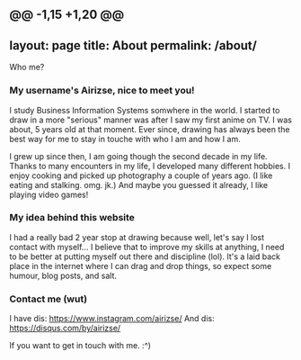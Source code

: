 @@ -1,15 +1,20 @@
---
layout: page
title: About
permalink: /about/
---

Who me?

### My username's Airizse, nice to meet you!

I study Business Information Systems somwhere in the world.
I started to draw in a more "serious" manner was after I saw my first anime on TV. I was about, 5 years old at that moment. Ever since, drawing has always been the best way for me to stay in touche with who I am and how I am.

I grew up since then, I am going though the second decade in my life.
Thanks to many encounters in my life, I developed many different hobbies.
I enjoy cooking and picked up photography a couple of years ago. (I like eating and stalking. omg. jk.) And maybe you guessed it already, I like playing video games!

### My idea behind this website
I had a really bad 2 year stop at drawing because well, let's say I lost contact with myself... I believe that to improve my skills at anything, I need to be better at putting myself out there and discipline (lol). It's a laid back place in the internet where I can drag and drop things, so expect some humour, blog posts, and salt.

### Contact me (wut)
I have dis: https://www.instagram.com/airizse/
And dis: https://disqus.com/by/airizse/

If you want to get in touch with me. :^)

